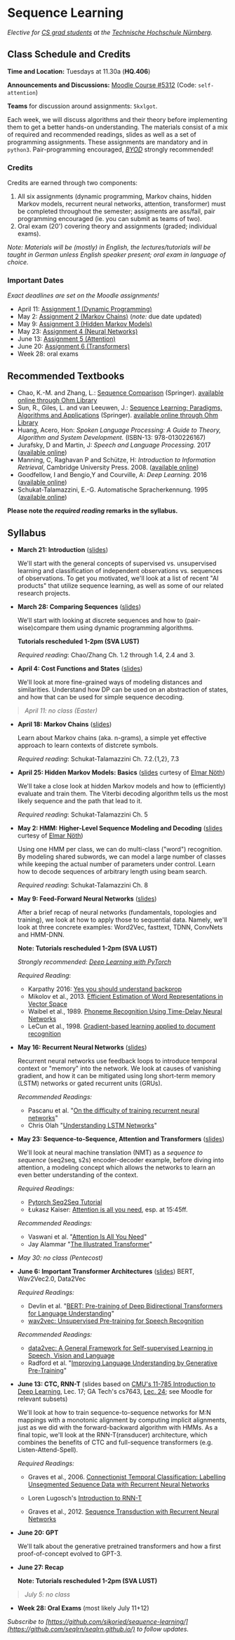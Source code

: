 # Sequence Learning

_Elective for [CS grad students](https://www.th-nuernberg.de/fakultaeten/in/studium/masterstudiengang-informatik/) at the [Technische Hochschule Nürnberg](https://www.th-nuernberg.de/)._


## Class Schedule and Credits

**Time and Location:** Tuesdays at 11.30a (**HQ.406**) 

**Announcements and Discussions:** [Moodle Course #5312](https://elearning.ohmportal.de/course/view.php?id=5312) (Code: `self-attention`)

**Teams** for discussion around assignments: `5kxlgot`.

Each week, we will discuss algorithms and their theory before implementing them to get a better hands-on understanding.
The materials consist of a mix of required and recommended readings, slides as well as a set of programming assignments.
These assignments are mandatory and in `python3`.
Pair-programming encouraged, [_BYOD_](https://en.wikipedia.org/wiki/Bring_your_own_device) strongly recommended!


### Credits

Credits are earned through two components:

1. All six assignments (dynamic programming, Markov chains, hidden Markov models, recurrent neural networks, attention, transformer) must be completed throughout the semester; assigments are ass/fail, pair programming encouraged (ie. you can submit as teams of two).
2. Oral exam (20') covering theory and assignments (graded; individual exams).


_Note: Materials will be (mostly) in English, the lectures/tutorials will be taught in German unless English speaker present; oral exam in language of choice._


### Important Dates

_Exact deadlines are set on the Moodle assignments!_


- April 11: [Assignment 1 (Dynamic Programming)](https://github.com/seqlrn/1-dynamic-programming)
- May 2: [Assignment 2 (Markov Chains)](https://github.com/seqlrn/2-markov-chains) (_note:_ due date updated)
- May 9: [Assignment 3 (Hidden Markov Models)](https://github.com/seqlrn/3-hmm)
- May 23: [Assignment 4 (Neural Networks)](https://github.com/seqlrn/4-nnets)
- June 13: [Assignment 5 (Attention)](https://github.com/seqlrn/5-attention)
- June 20: [Assignment 6 (Transformers)](https://github.com/seqlrn/6-transformers)
- Week 28: oral exams


## Recommended Textbooks

- Chao, K.-M. and Zhang, L.: [Sequence Comparison](https://link.springer.com/book/10.1007%2F978-1-84800-320-0) (Springer). [available online through Ohm Library](https://ebookcentral.proquest.com/lib/thnuernberg/reader.action?docID=418343)
- Sun, R., Giles, L. and van Leeuwen, J.: [Sequence Learning: Paradigms, Algorithms and Applications]() (Springer). [available online through Ohm Library](https://ebookcentral.proquest.com/lib/thnuernberg/detail.action?docID=3072729)
- Huang, Acero, Hon: _Spoken Language Processing: A Guide to Theory, Algorithm and System Development._ (ISBN-13: 978-0130226167)
- Jurafsky, D and Martin, J: _Speech and Language Processing._ 2017 ([available online](http://web.stanford.edu/~jurafsky/slp3/))
- Manning, C, Raghavan P and Schütze, H: _Introduction to Information Retrieval_, Cambridge University Press. 2008. ([available online](https://nlp.stanford.edu/IR-book/))
- Goodfellow, I and Bengio,Y and Courville, A: _Deep Learning._ 2016 ([available online](http://www.deeplearningbook.org/))
- Schukat-Talamazzini, E.-G. Automatische Spracherkennung. 1995 ([available online](https://www.minet.uni-jena.de/fakultaet/schukat/asebuch.html))

**Please note the _required reading_ remarks in the syllabus.**


## Syllabus


- **March 21: Introduction** ([slides](/pdf/01-introduction.pdf))

	We'll start with the general concepts of supervised vs. unsupervised learning and classification of independent observations vs. sequences of observations.
	To get you motivated, we'll look at a list of recent "AI products" that utilize sequence learning, as well as some of our related research projects.

- **March 28: Comparing Sequences** ([slides](/pdf/dp_and_edit_dist.pdf))
	
	We'll start with looking at discrete sequences and how to (pair-wise)compare them using dynamic programming algorithms.

	**Tutorials rescheduled 1-2pm (SVA LUST)**

	_Required reading_: Chao/Zhang Ch. 1.2 through 1.4, 2.4 and 3.

- **April 4: Cost Functions and States** ([slides](/pdf/03-costs-states.pdf))
	
	We'll look at more fine-grained ways of modeling distances and similarities.
	Understand how DP can be used on an abstraction of states, and how that can be used for simple sequence decoding.

> _April 11: no class (Easter)_

- **April 18: Markov Chains** ([slides](/pdf/04-markov-chains.pdf))
	
	Learn about Markov chains (aka. n-grams), a simple yet effective approach to learn contexts of distcrete symbols.

	_Required reading_: Schukat-Talamazzini Ch. 7.2.{1,2}, 7.3


- **April 25: Hidden Markov Models: Basics** ([slides](/pdf/hmm.pdf) curtesy of [Elmar Nöth](https://lme.tf.fau.de/person/noeth/))

	We'll take a close look at hidden Markov models and how to (efficiently) evaluate and train them.
	The Viterbi decoding algorithm tells us the most likely sequence and the path that lead to it.

	_Required reading_: Schukat-Talamazzini Ch. 5



- **May 2: HMM: Higher-Level Sequence Modeling and Decoding** ([slides](/pdf/decoding.pdf) curtesy of [Elmar Nöth](https://lme.tf.fau.de/person/noeth/))

	Using one HMM per class, we can do multi-class ("word") recognition.
	By modeling shared subwords, we can model a large number of classes while keeping the actual number of parameters under control.
	Learn how to decode sequences of arbitrary length using beam search.

	_Required reading_: Schukat-Talamazzini Ch. 8

- **May 9: Feed-Forward Neural Networks** ([slides](/pdf/6-nnets.pdf))
	
	After a brief recap of neural networks (fundamentals, topologies and training), we look at how to apply those to sequential data.
	Namely, we'll look at three concrete examples: Word2Vec, fasttext, TDNN, ConvNets and HMM-DNN.

	**Note: Tutorials rescheduled 1-2pm (SVA LUST)** 

	_Strongly recommended: [Deep Learning with PyTorch](https://pytorch.org/tutorials/beginner/deep_learning_60min_blitz.html)_
	
	_Required Reading_:
	- Karpathy 2016: [Yes you should understand backprop](https://karpathy.medium.com/yes-you-should-understand-backprop-e2f06eab496b)
	- Mikolov et al., 2013. [Efficient Estimation of Word Representations in Vector Space](https://arxiv.org/abs/1301.3781)
	- Waibel et al., 1989. [Phoneme Recognition Using Time-Delay Neural Networks](http://www.cs.toronto.edu/~fritz/absps/waibelTDNN.pdf)
	- LeCun et al., 1998. [Gradient-based learning applied to document recognition](http://yann.lecun.com/exdb/publis/pdf/lecun-01a.pdf)

	
- **May 16: Recurrent Neural Networks** ([slides](/pdf/07-rnn.pdf))

	Recurrent neural networks use feedback loops to introduce temporal context or "memory" into the network.
	We look at causes of vanishing gradient, and how it can be mitigated using long short-term memory (LSTM) networks or gated recurrent units (GRUs).

	_Recommended Readings:_ 
	- Pascanu et al. "[On the difficulty of training recurrent neural networks](http://proceedings.mlr.press/v28/pascanu13.pdf)"
	- Chris Olah "[Understanding LSTM Networks](http://colah.github.io/posts/2015-08-Understanding-LSTMs/)"


- **May 23: Sequence-to-Sequence, Attention and Transformers** ([slides](/pdf/08-attn.pdf))

	We'll look at neural machine translation (NMT) as a _sequence to sequence_ (seq2seq, s2s) encoder-decoder example, before diving into attention, a modeling concept which allows the networks to learn an even better understanding of the context.

	_Required Readings:_
	- [Pytorch Seq2Seq Tutorial](https://pytorch.org/tutorials/intermediate/seq2seq_translation_tutorial.html)
	- Łukasz Kaiser: [Attention is all you need](https://www.youtube.com/watch?v=rBCqOTEfxvg), esp. at 15:45ff.

	_Recommended Readings:_
	- Vaswani et al. "[Attention Is All You Need](https://arxiv.org/abs/1706.03762.pdf)"
	- Jay Alammar "[The Illustrated Transformer](https://jalammar.github.io/illustrated-transformer/)"

- _May 30: no class (Pentecost)_


- **June 6: Important Transformer Architectures** ([slides](/pdf/09-important-transformers.pdf))
BERT, Wav2Vec2.0, Data2Vec

	_Required Readings:_
	- Devlin et al. "[BERT: Pre-training of Deep Bidirectional Transformers for Language Understanding](https://arxiv.org/pdf/1810.04805)"
    - [wav2vec: Unsupervised Pre-training for Speech Recognition](https://arxiv.org/abs/1904.05862)

	_Recommended Readings:_
    - [data2vec: A General Framework for Self-supervised Learning in Speech, Vision and Language](https://arxiv.org/abs/2202.03555)
    - Radford et al. "[Improving Language Understanding by Generative Pre-Training](https://www.cs.ubc.ca/~amuham01/LING530/papers/radford2018improving.pdf)"


- **June 13: CTC, RNN-T** (slides based on [CMU's 11-785 Introduction to Deep Learning](https://deeplearning.cs.cmu.edu/S22/index.html), Lec. 17; GA Tech's cs7643, [Lec. 24](https://www.cc.gatech.edu/classes/AY2021/cs7643_spring/assets/L24_rnnt_asr_tutorial_gt.pdf); see Moodle for relevant subsets)

	We'll look at how to train sequence-to-sequence networks for M:N mappings with a monotonic alignment by computing implicit alignments, just as we did with the forward-backward algorithm with HMMs.
	As a final topic, we'll look at the RNN-T(ransducer) architecture, which combines the benefits of CTC and full-sequence transformers (e.g. Listen-Attend-Spell).

	_Required Readings:_
	- Graves et al., 2006. [Connectionist Temporal Classification: Labelling Unsegmented Sequence Data with Recurrent Neural Networks](https://www.cs.toronto.edu/~graves/icml_2006.pdf)

	- Loren Lugosch's [Introduction to RNN-T](https://lorenlugosch.github.io/posts/2020/11/transducer/)
	- Graves et al., 2012. [Sequence Transduction with Recurrent Neural Networks](https://arxiv.org/abs/1211.3711)

- **June 20: GPT**

	We'll talk about the generative pretrained transformers and how a first proof-of-concept evolved to GPT-3.

- **June 27: Recap**

	**Note: Tutorials rescheduled 1-2pm (SVA LUST)**

> _July 5: no class_

- **Week 28: Oral Exams** (most likely July 11+12)


_Subscribe to [https://github.com/sikoried/sequence-learning/](https://github.com/seqlrn/seqlrn.github.io/) to follow updates._
